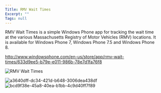 ```yaml
---
Title: RMV Wait Times
Excerpt: ""
Tags: null
---
```

RMV Wait Times is a simple Windows Phone app for tracking the wait time at the various Massachusetts Registry of Motor Vehicles (RMV) locations. It is available for Windows Phone 7, Windows Phone 7.5 and Windows Phone 8.

<a href="/assets/wp/2012/12/633d9ee5-b79e-e011-986b-78e7d1fa76f8">http://www.windowsphone.com/en-us/store/app/rmv-wait-times/633d9ee5-b79e-e011-986b-78e7d1fa76f8</a>

<img itemprop="image" title="RMV Wait Times" alt="RMV Wait Times" src="http://cdn.marketplaceimages.windowsphone.com/v8/images/763318ce-f97e-4422-9e38-8757db916041?imageType=ws_icon_large" />

<img itemprop="screenshot" alt="a3640dff-dc34-421d-b648-3006dea438df" src="http://cdn.marketplaceimages.windowsphone.com/v8/images/a3640dff-dc34-421d-b648-3006dea438df?imageType=ws_screenshot_small&amp;rotation=0" /> <img itemprop="screenshot" alt="bcd9f38e-45a8-40ea-b1bb-4c9d40ff7f89" src="http://cdn.marketplaceimages.windowsphone.com/v8/images/bcd9f38e-45a8-40ea-b1bb-4c9d40ff7f89?imageType=ws_screenshot_small&amp;rotation=0" />